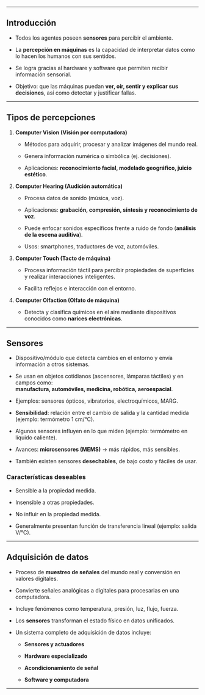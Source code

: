 -- -
## Introducción

- Todos los agentes poseen **sensores** para percibir el ambiente.
    
- La **percepción en máquinas** es la capacidad de interpretar datos como lo hacen los humanos con sus sentidos.
    
- Se logra gracias al hardware y software que permiten recibir información sensorial.
    
- Objetivo: que las máquinas puedan **ver, oír, sentir y explicar sus decisiones**, así como detectar y justificar fallas.
    

---

## Tipos de percepciones

1. **Computer Vision (Visión por computadora)**
    
    - Métodos para adquirir, procesar y analizar imágenes del mundo real.
        
    - Genera información numérica o simbólica (ej. decisiones).
        
    - Aplicaciones: **reconocimiento facial, modelado geográfico, juicio estético**.
        
2. **Computer Hearing (Audición automática)**
    
    - Procesa datos de sonido (música, voz).
        
    - Aplicaciones: **grabación, compresión, síntesis y reconocimiento de voz**.
        
    - Puede enfocar sonidos específicos frente a ruido de fondo (**análisis de la escena auditiva**).
        
    - Usos: smartphones, traductores de voz, automóviles.
        
3. **Computer Touch (Tacto de máquina)**
    
    - Procesa información táctil para percibir propiedades de superficies y realizar interacciones inteligentes.
        
    - Facilita reflejos e interacción con el entorno.
        
4. **Computer Olfaction (Olfato de máquina)**
    
    - Detecta y clasifica químicos en el aire mediante dispositivos conocidos como **narices electrónicas**.
        

---

## Sensores

- Dispositivo/módulo que detecta cambios en el entorno y envía información a otros sistemas.
    
- Se usan en objetos cotidianos (ascensores, lámparas táctiles) y en campos como:  
    **manufactura, automóviles, medicina, robótica, aeroespacial**.
    
- Ejemplos: sensores ópticos, vibratorios, electroquímicos, MARG.
    
- **Sensibilidad**: relación entre el cambio de salida y la cantidad medida (ejemplo: termómetro 1 cm/°C).
    
- Algunos sensores influyen en lo que miden (ejemplo: termómetro en líquido caliente).
    
- Avances: **microsensores (MEMS)** → más rápidos, más sensibles.
    
- También existen sensores **desechables**, de bajo costo y fáciles de usar.
    

### Características deseables

- Sensible a la propiedad medida.
    
- Insensible a otras propiedades.
    
- No influir en la propiedad medida.
    
- Generalmente presentan función de transferencia lineal (ejemplo: salida V/°C).
    

---

## Adquisición de datos

- Proceso de **muestreo de señales** del mundo real y conversión en valores digitales.
    
- Convierte señales analógicas a digitales para procesarlas en una computadora.
    
- Incluye fenómenos como temperatura, presión, luz, flujo, fuerza.
    
- Los **sensores** transforman el estado físico en datos unificados.
    
- Un sistema completo de adquisición de datos incluye:
    
    - **Sensores y actuadores**
        
    - **Hardware especializado**
        
    - **Acondicionamiento de señal**
        
    - **Software y computadora**
        

---

